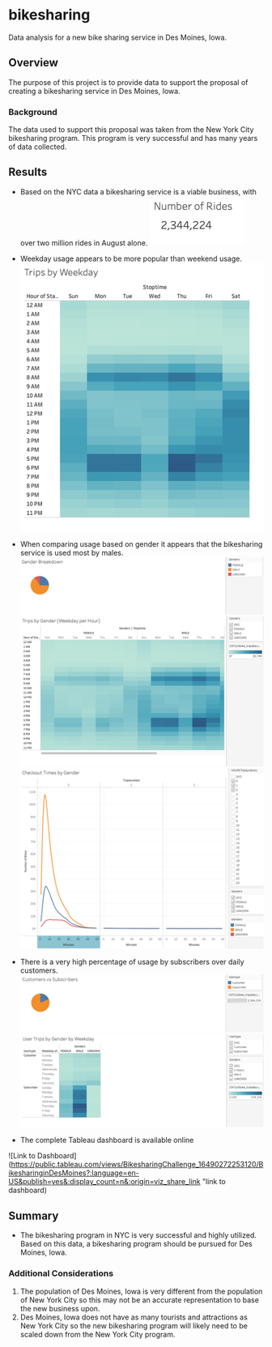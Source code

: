 # bikesharing
Data analysis for a new bike sharing service in Des Moines, Iowa.

## Overview
The purpose of this project is to provide data to support the proposal of creating a bikesharing service in Des Moines, Iowa. 
### Background
The data used to support this proposal was taken from the New York City bikesharing program. This program is very successful and has many years of data collected.

## Results
- Based on the NYC data a bikesharing service is a viable business, with over two million rides in August alone.
![August Ride Numbers](https://github.com/jkannis/bikesharing/blob/main/Resources/Images/Ride_Numbers.png)
- Weekday usage appears to be more popular than weekend usage.
![Trips by Weekday](https://github.com/jkannis/bikesharing/blob/main/Resources/Images/Trips_Weekday.png)
- When comparing usage based on gender it appears that the bikesharing service is used most by males.
![Gender Breakdown](https://github.com/jkannis/bikesharing/blob/main/Resources/Images/Gender_Breakdown.png)
![Trips by Gender](https://github.com/jkannis/bikesharing/blob/main/Resources/Images/Trips_Gender.png)
![Checkout Times by Gender](https://github.com/jkannis/bikesharing/blob/main/Resources/Images/Checkout_Times_Gender.png)
- There is a very high percentage of usage by subscribers over daily customers.
![Customers vs Subscribers](https://github.com/jkannis/bikesharing/blob/main/Resources/Images/Customers_V_Subscribers.png)
![Customers and Subscribers by Gender](https://github.com/jkannis/bikesharing/blob/main/Resources/Images/User_Trips_Gender.png)

- The complete Tableau dashboard is available online

![Link to Dashboard](https://public.tableau.com/views/BikesharingChallenge_16490272253120/BikesharinginDesMoines?:language=en-US&publish=yes&:display_count=n&:origin=viz_share_link "link to dashboard)

## Summary
- The bikesharing program in NYC is very successful and highly utilized. Based on this data, a bikesharing program should be pursued for Des Moines, Iowa.
### Additional Considerations
1. The population of Des Moines, Iowa is very different from the population of New York City so this may not be an accurate representation to base the new business upon.
2. Des Moines, Iowa does not have as many tourists and attractions as New York City so the new bikesharing program will likely need to be scaled down from the New York City program.